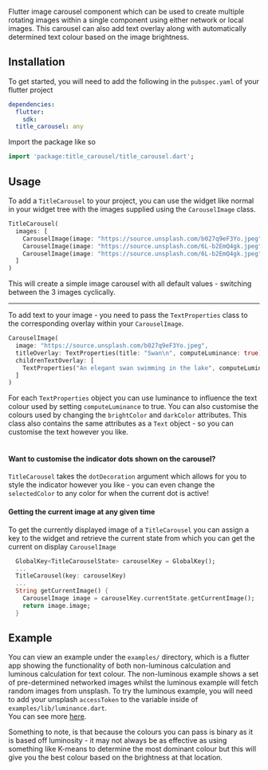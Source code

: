 Flutter image carousel component which can be used to create multiple rotating images within a single component using either network or local images. This carousel can also add text overlay along with automatically determined text colour based on the image brightness.

<!--
## Features
A unique feature of this component is that you can allow the text that is displayed on the image to have its colour changed based off pixel luminance where it will be written.
TODO: add an image showing how it works as well as the calculation behind it
-->

## Installation

To get started, you will need to add the following in the `pubspec.yaml` of your flutter project

```yaml
dependencies:
  flutter:
    sdk:
  title_carousel: any
```

Import the package like so

```dart
import 'package:title_carousel/title_carousel.dart';
```

## Usage

To add a `TitleCarousel` to your project, you can use the widget like normal in your widget tree with the images supplied using the `CarouselImage` class.

```dart
TitleCarousel(
  images: [
    CarouselImage(image: "https://source.unsplash.com/b027q9eF3Yo.jpeg"),
    CarouselImage(image: "https://source.unsplash.com/6L-b2EmQ4gk.jpeg"),
    CarouselImage(image: "https://source.unsplash.com/6L-b2EmQ4gk.jpeg")
  ]
)
```

This will create a simple image carousel with all default values - switching between the 3 images cyclically.

---

To add text to your image - you need to pass the `TextProperties` class to the corresponding overlay within your `CarouselImage`.

```dart
CarouselImage(
  image: "https://source.unsplash.com/b027q9eF3Yo.jpeg",
  titleOverlay: TextProperties(title: "Swan\n", computeLuminance: true),
  childrenTextOverlay: [
    TextProperties("An elegant swan swimming in the lake", computeLuminance: true)
  ]
)
```

For each `TextProperties` object you can use luminance to influence the text colour used by setting `computeLuminance` to true. You can also customise the colours used by changing the `brightColor` and `darkColor` attributes.
This class also contains the same attributes as a `Text` object - so you can customise the text however you like.<br><br>

#### Want to customise the indicator dots shown on the carousel?

`TitleCarousel` takes the `dotDecoration` argument which allows for you to style the indicator however you like - you can even change the `selectedColor` to any color for when the current dot is active!<br>

#### Getting the current image at any given time

To get the currently displayed image of a `TitleCarousel` you can assign a key to the widget and retrieve the current state from which you can get the current on display `CarouselImage`

```dart
  GlobalKey<TitleCarouselState> carouselKey = GlobalKey();
  ...
  TitleCarousel(key: carouselKey)
  ...
  String getCurrentImage() {
    CarouselImage image = carouselKey.currentState.getCurrentImage();
    return image.image;
  }
```

## Example

You can view an example under the `examples/` directory, which is a flutter app showing the functionality of both non-luminous calculation and luminous calculation for text colour. The non-luminous example shows a set of pre-determined networked images whilst the luminous example will fetch random images from unsplash. To try the luminous example, you will need to add your unsplash `accessToken` to the variable inside of `examples/lib/luminance.dart`.<br>
You can see more [here](https://github.com/Thomasssb1/title_carousel/blob/master/example/README.md).


Something to note, is that because the colours you can pass is binary as it is based off luminosity - it may not always be as effective as using something like K-means to determine the most dominant colour but this will give you the best colour based on the brightness at that location.

<!--
## Additional information
Want to see it in action? I used it in my own [app]()
-->
